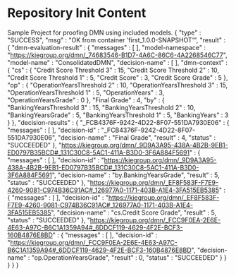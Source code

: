 Repository Init Content
=======================

Sample Project for proofing DMN using included models.
{
  "type" : "SUCCESS",
  "msg" : "OK from container 'first_1.0.0-SNAPSHOT'",
  "result" : {
    "dmn-evaluation-result" : {
      "messages" : [ ],
      "model-namespace" : "https://kiegroup.org/dmn/_74683546-B1D7-4A6C-86C6-4A2268546C77",
      "model-name" : "ConsolidatedDMN",
      "decision-name" : [ ],
      "dmn-context" : {
        "cs" : {
          "Credit Score Threshold 3" : 15,
          "Credit Score Threshold 2" : 10,
          "Credit Score Threshold 1" : 5,
          "Credit Score" : 3,
          "Credit Score Grade" : 5
        },
        "op" : {
          "OperationYearsThreshold 2" : 10,
          "OperationYearsThreshold 3" : 15,
          "OperationYearsThreshold 1" : 5,
          "OperationYears" : 3,
          "OperationYearsGrade" : 0
        },
        "Final Grade" : 4,
        "by" : {
          "BankingYearsThreshold 3" : 15,
          "BankingYearsThreshold 2" : 10,
          "BankingYearsGrade" : 5,
          "BankingYearsThreshold 1" : 5,
          "BankingYears" : 3
        }
      },
      "decision-results" : {
        "_FCB4376F-9242-4D22-8F07-551DA7930E06" : {
          "messages" : [ ],
          "decision-id" : "_FCB4376F-9242-4D22-8F07-551DA7930E06",
          "decision-name" : "Final Grade",
          "result" : 4,
          "status" : "SUCCEEDED"
        },
        "https://kiegroup.org/dmn/_9D9A3A95-438A-4B2B-9EB1-ED0797B35BCD#_131C30C8-5AC1-411A-B3D0-3F6A884F5691" : {
          "messages" : [ ],
          "decision-id" : "https://kiegroup.org/dmn/_9D9A3A95-438A-4B2B-9EB1-ED0797B35BCD#_131C30C8-5AC1-411A-B3D0-3F6A884F5691",
          "decision-name" : "by.BankingYearsGrade",
          "result" : 5,
          "status" : "SUCCEEDED"
        },
        "https://kiegroup.org/dmn/_EF8F583F-F7E9-4260-9081-C974B36C91AC#_126977A0-1171-403B-A1E4-3FA515EB5385" : {
          "messages" : [ ],
          "decision-id" : "https://kiegroup.org/dmn/_EF8F583F-F7E9-4260-9081-C974B36C91AC#_126977A0-1171-403B-A1E4-3FA515EB5385",
          "decision-name" : "cs.Credit Score Grade",
          "result" : 5,
          "status" : "SUCCEEDED"
        },
        "https://kiegroup.org/dmn/_FCC9F0EA-2E6E-4E63-A97C-B6C1A1359A94#_6DDCF119-4629-4F2E-BCF3-160B4876E8BD" : {
          "messages" : [ ],
          "decision-id" : "https://kiegroup.org/dmn/_FCC9F0EA-2E6E-4E63-A97C-B6C1A1359A94#_6DDCF119-4629-4F2E-BCF3-160B4876E8BD",
          "decision-name" : "op.OperationYearsGrade",
          "result" : 0,
          "status" : "SUCCEEDED"
        }
      }
    }
  }
}
